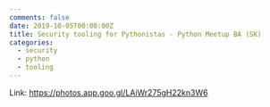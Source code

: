 ```yaml
---
comments: false
date: 2019-10-05T00:00:00Z
title: Security tooling for Pythonistas - Python Meetup BA (SK)
categories:
  - security
  - python
  - tooling
---
```


Link: https://photos.app.goo.gl/LAiWr275gH22kn3W6

<script src="https://cdn.jsdelivr.net/npm/publicalbum@latest/embed-ui.min.js" async></script>
<div class="pa-gallery-player-widget" style="width:100%; height:480px; display:none;"
  data-link="https://photos.app.goo.gl/LAiWr275gH22kn3W6"
  data-title="Security Python"
  data-description="84 new photos · Album by Matej Nemček">
  <object data="https://lh3.googleusercontent.com/Dc2nVBuy9ZZb7Auvy1h4AsVkpZ1mIpGMEpQ1VWlb1hzIJRWPa8oTPTtJKM1hddfGNYp5chzEMWpu41ztqrN4SejklK8RtcSWeB2PVTJ_ErwL9Dy6pwMpu-Rbok6wYngXVF6rGO8PPRE=w1920-h1080"></object>
  <object data="https://lh3.googleusercontent.com/pZsHmbkc3v0eaWTd0bPLnSnBQOx-yu2OU3RbHlfeKjJLvT3MyUkFDHL2pEYW_y49n8yr65B6eVlq-FsYDOLXfEmQFC4hBy-NbUwliWBp8UfbQ1uZBOT0eN4dWbkwbHeabVvEcfCk9Rk=w1920-h1080"></object>
  <object data="https://lh3.googleusercontent.com/9PXEz0gBbgc76EwbN9e2N7d4yuCL8AAOWpioKmJF0OgRCdlDBTaAKVClBVxDmgv5UVj-Hw5xQxFtt1QXW0Uou2HJaz2aVLezPTzCacweCHyqyJpbt4hv61O9QU-2skxzMi4sXbxOAUk=w1920-h1080"></object>
  <object data="https://lh3.googleusercontent.com/GpNtPMlHgug2eAaate45FXTqSpUxhP9Ww8xwayBI5wW2C6SIeCTewYrCArsF6jL65LWSiDxhO_GltS3fJ1QNGxR1T3c56F0W8GrZpUq7DozHBEnFf8UVhgkcqHz5pzOPIY9k8sSs8j0=w1920-h1080"></object>
  <object data="https://lh3.googleusercontent.com/K_BNxa0kCs_vG4ajDsI-ve5IpRg1gMk8iMKgUvMmwan5nBeC1zQnRPosXtmpLkwF3M4jDvdliM6R0nRvP_l8yPhyUfC5IoC0gd7js6DWTdYVUaLSU6IBhgls3K_WooHtxFNR2m-HID4=w1920-h1080"></object>
  <object data="https://lh3.googleusercontent.com/pXciS65MDNbOwuiFlUi_6WKbosJVV9AVWD8gaZhOqBBT6UpHJ1FuAXT-64JgOoU5yQnVOPRZm6aiJNefM30QiDfeY6Bn8cD-Gc2y-b9eTLWFdjR_QYccIRjHyCYEIxmQVGKXVvrMoZM=w1920-h1080"></object>
  <object data="https://lh3.googleusercontent.com/Aed-qZybNfPF12jczKp9JcEgXJW2RxO37WKIUlxoCdsdw-CQfbpAcyKCu4-2lSVs4ux_zcYYomXwWu_SGeKXXLOcHEyG6UeGYt81Ctmb1QoBtc8A1fs3OU2LgfZ_FMetJuFmE-NLLfQ=w1920-h1080"></object>
  <object data="https://lh3.googleusercontent.com/OX6drwJEjWhuHpv6hSLDIGiupNuRprBQ-skhCnSin4VxrRcQMuz5PhVfaHqJy_Zf1wnDo_X1y7MLnlTzfMmWz1LggxBaBR1uFQDzLuE8yj95u3hXLOZ8vBlPRbtA2VN4IyEuzYbl9xk=w1920-h1080"></object>
  <object data="https://lh3.googleusercontent.com/0o3Re3n6oaBdtrdmvnAEGC8a-26BhmL5b2B418ih4hrOs4S_kAgr8tWzBEIR4ihSNESAqGzI-AepGvTgvyDQuu4dvlXJxSt0tMRF0RJRFgKYSyD--CjYSTrcMus8PcDvoVL-XaJ_wps=w1920-h1080"></object>
  <object data="https://lh3.googleusercontent.com/4YudM9Wg7anbDfHvMFgcoVsmFY9SCbXpVyMpGMZXQ4q0ejKRUlzkReQ0QL9xxFroQwKNDF0PmVpmf0KD_ylq5G3rVOA8FWCR7xBZZJyYvPvgqlpNLMlGNNzc-yHjYsAz6HAe1kuxbf0=w1920-h1080"></object>
  <object data="https://lh3.googleusercontent.com/gvoNlaEEUtulfBgu6DLi39HhaKqwhWSr-VB3HL1KPzbZ7OUAjTLDYlV4RLr0GFjgTVbEo5XnIeFwEwevjJOfdICM_HypoFeINezdQB46AiCVCpxVVRe_1zwa5b9UKNq1Ica1QF9hLUQ=w1920-h1080"></object>
  <object data="https://lh3.googleusercontent.com/60M9r-UEEx5m-BsezCqRRHTRgHN65MjMsQSDQtYifV6hgKwlTP7i-GkZrTfar7JPo08Lgi8pHazPSrsWiPFg6AwZg84aNBLi4FnhTx-HF9KmVS9BjS3DAowUZdQM-TkhxWaru6gBjO8=w1920-h1080"></object>
  <object data="https://lh3.googleusercontent.com/s4-u3PoRA1mzTLuZzS2AHzSAOo14Vnk7AD1JoERLcMwvvjeJiiEGi1v1yLdIBiVMKwPDB3SzJE-nm9E7wMn0UPXkaUUH8tvHCIXjEIvnM45eCD_YsXlRms3qeXFoSLGVs3vTE0AFGWM=w1920-h1080"></object>
  <object data="https://lh3.googleusercontent.com/UGL9jR8ZPo-l84o0eTbmXP0GhR4C6ywpUAhzhH7D1GFcIp_yLbDW1AxnvwMHCIap_k-e39Vya9RTur-k5ZN0HbE3QpuhFNO25IvrnCIitbpViGtZe0l3jhcog4g6GQ4R0SIAd237TAA=w1920-h1080"></object>
  <object data="https://lh3.googleusercontent.com/sseYy0qUYSsrplukc3IwVHUpxXt8_xFwY2hCq9PTndFhdtItyvpBBBiCDiN2BuGSAS5TUlSg4d4ati_iZjReZajW2bn9i0UQx6A3Tqe66OZCQxDodDaQGX07bGGM-5TWlFMdrSOaDxY=w1920-h1080"></object>
  <object data="https://lh3.googleusercontent.com/RAbCLR8y-tEeBkTvpNxHLUOorRSgAXLDmdnMGkpPSTO79mocpprnHSsOkL_SH3jhZoRhJwduNmRFT68FkJpQkZsrBs7D-CWzk3SjaXmBlfbhhMVIg8-2Q6qLEI_FTxxJz0pqYrGS8_M=w1920-h1080"></object>
  <object data="https://lh3.googleusercontent.com/LkKvuKzc7jEuO4AOxHcmJZ31_Osgm4iMj62ktHxU5cNkZYo5W86NrbQB2-VKctT4RD-_f0PJuB_y2Ndq-3mNQgtaqT7Jkh1N3noDYcKn_NF4Ph9ZhxjNcCOn_R2SxjFEV1-LeSDJLNU=w1920-h1080"></object>
  <object data="https://lh3.googleusercontent.com/J5CD1i0s0nsFHD4dNkeUrtumCtVEsS1bsJx2_pm_mWpZ16csjM2CnTdrsBqwyLGowUWXtlDsdA4zfMSooj6VN5fL3OXFy9NP6dwKh2W7LF3hkv6A4HQRO5bgKSxgXvJWEBxhEu-T7oo=w1920-h1080"></object>
  <object data="https://lh3.googleusercontent.com/XT3DpdT4foBPwCQay6C1Eu3EGxxw03GjBpmCJOnL8u6rF3CjwX2B0slAyBUkk5gHeQw3w6a7un13lJff5uxcXOq3TyjQnY7axIr1VfbFXBZUHUNWaryw5prIsOxZXimA7m0U_kr9g_g=w1920-h1080"></object>
  <object data="https://lh3.googleusercontent.com/sfbbc4RWCR8nTiHUV1SW7HpMOG_Ehyw0-V9N3cBuF2XhqCa95vdWbJDoJXtN0MK4ve3BLLk_twzdz92PsZ3d7rvZ9eirSWeHSr6kdmuWauW4xKdqCaG6fIMLjiWao53lJKy6stX3JHk=w1920-h1080"></object>
  <object data="https://lh3.googleusercontent.com/qSoV-5Yc7tyCFkI7LOHNvvqA-Rq3qg_1pbvDFVomZXIQ7zxpPPwAZhYlMbvtY4pru8TM3KwG6AQNqGWcxepmSO3w_LRMLyFjuyIkxBvZCIdZmKbTvIKLKi1eOmJ1D8awLiLCp5eSOWE=w1920-h1080"></object>
  <object data="https://lh3.googleusercontent.com/Zy32eh1aqiOkCj2JO030SAK_lKZCMn3n6MHhqX8iyv7PYCLPjwqzF7_Re1D3TxMDNNofqtzl4tZ95j-9ngQbR8rKZqv_GhyXb29_wXSPG8UUke5ffpNio0_fQDmzM8y9FlmpsQ5sLT4=w1920-h1080"></object>
  <object data="https://lh3.googleusercontent.com/2UL01V9nM6-F1spjjENFJXNL9m3UscYGA8OEkpi9dC0fqzzK4wv_cdeoruLoRpxuq1miyOC6MNuIzYAKrTh13CCBbM1uFWqSCYA3_VDXfxS7cEYVTc-effrgxjNY1uIpCZ7FgIceK8Y=w1920-h1080"></object>
  <object data="https://lh3.googleusercontent.com/_8y4k48kHqNpBPv1sPRjB1__5IHa0abhiNVGpz6o4cO-ITYwV0RcOPAbrpZ-o4npb0asArzuh69b5ORfkfwPCJF6pwpom471TQCryHvS1Mt7If5DqA5GwomubTqovyWlb1_BAMkLGAU=w1920-h1080"></object>
  <object data="https://lh3.googleusercontent.com/QPcVhBdjI9wIluXKJqN6nE-KWtWoXY4zwIYtJu2xd27Y6uGOmNLvS_iPBWkGRUWv50__UBI0IOS50JiKddMRjZdJVdMcOS2AhvPYOviNWMRYHTezSWbQKvAo_QoIW3dtouKOe7_Dsh8=w1920-h1080"></object>
  <object data="https://lh3.googleusercontent.com/okJu0vN18gHEEih3-se6jtcYJB7nrYajqGq-2GTDHgFaKSGoAV7WFaIkYT0o7U9b6gGVHUkftm40tpAESE7yqmUk10-Z5bJxv0isIKdUdy-6SaQeS2UPK5rHQMllam626F0OacGZsdE=w1920-h1080"></object>
  <object data="https://lh3.googleusercontent.com/agd0kptxvSuJG3Yagg_UMadNxiE1AW4r8eQiF1rURlYjWUJXYn5n9njPi2dVOQyserQAfOK9hW1H22sde-g9z7S7lOh-kaLR-rfHWz68LrcR2TZRl4DodwYGwGm3_l-cfwGPswOoREc=w1920-h1080"></object>
  <object data="https://lh3.googleusercontent.com/AGQvI9dae9zkTVUsD8YWdMhT1c5U195h6dUr5wvZy8E4Mr4K33VPBmYLEhQUCzGc2dByiW74kP8Mi84Tr-Z6-ktRL-5jY5n70amPigi0PZZq4DCnGbd6Og8wT1EG6Sr1omeOL5YQgHc=w1920-h1080"></object>
  <object data="https://lh3.googleusercontent.com/Fx-gWxfq-1YwYS8yKFsKyMhN5zpFIMD0FyZoT20X5PJ6jb89_aeK4ID6R652DXi_y2-iT9ps8Jd4AfvfYSNYT02ZCvj8AeilRlD8IMH1tKtb_6VM2d7mZRZULQHs1RbA0qjpaYqQg4Y=w1920-h1080"></object>
  <object data="https://lh3.googleusercontent.com/Mu__89vFsceHVdQyz15dEw05MaLoLLgbGJCEU_K5gOKJFT2qNNmeqWqfdkYEf-ipJob8eKQDZhF69ItjrQe7VJGMapvoIshMALvp9Iw1aX1lJcTfc42G3_LyTrZnWPEzTcvt1A0GoHY=w1920-h1080"></object>
  <object data="https://lh3.googleusercontent.com/IvWdT_BxuB9EFcjM13GwpSxCU88Mqs40ZYjVUA7AznOpPGLNDw78XNnxosz7Ttx04xIhS5L6_fMrdM7cX1bGgYWAtEX2dYdt3d5qCoFrC9VlCR2CjLjykQaLdHe1CJmX-qsYkfFIobM=w1920-h1080"></object>
  <object data="https://lh3.googleusercontent.com/Q-rx17z4G8NLJK5uORu-jBRPS_xiuq7ibalS8wZH9-hwKG__qedFGZRqPp6STa_T7T74tI20hl5HsRsz8pW0l7W68z6QBDLb2X-kTyoC2TxCiksDP4wnbLkYOUiEaW2l2mgkey6rIp0=w1920-h1080"></object>
  <object data="https://lh3.googleusercontent.com/fLAm6V942REJz5WUtM5WkSTw2yN3qUdZC1lii9oygaQSFmlnAjYp9gKY1Ev-j96Usmlad6f5_i-3A30TICzH06maoR6z71bE4n9Izx9Xe1Gh7gVCjCXKm32PhHher80CDviqsqw-Lfs=w1920-h1080"></object>
  <object data="https://lh3.googleusercontent.com/pC9V4afcIWZvFdYlWwCDV2f91t4E3h8wPgzCDew1bJQ5QA5VGo0HGo_Lx8ora_2sK3W21D-3-ThR5ts_TC2VhoPeiZH8SiW0N5wsEbss4U_x2FI5nF97d-9aIbAYxJSO288fyg9vZO8=w1920-h1080"></object>
  <object data="https://lh3.googleusercontent.com/We6hUW3YqXPChqiMCL9c-i_ye4k-SaO9MAaP_vj9Fb77ZakREjC65Mv69p9wIZ0TBcLdnD_YV1hUDDqBsrbazU6bp9vsBk7rvAD4_Ua3DqYQeXskm3RbSa9CfjPQhXOww2Ivh2-iOFw=w1920-h1080"></object>
  <object data="https://lh3.googleusercontent.com/4hk0SG86kYWt2ZIfM1mCoIfBV9GGklGsdERDjz6myuSQwkEfnXeXj1SFDVAlJVyoN6eHdOf0GyeFV_MrxCQiQqoiMnEM77rqqKEqmbjJPBFxjJLE3iQaEUdy3ydDBYZGWIJG8XfiZxo=w1920-h1080"></object>
  <object data="https://lh3.googleusercontent.com/C3aqWt7TVqDrKANrLHPIriI9hLtjQXQBXdTJf3OHbL7w3MfUj8WxzBe0KzDzHzwEx4Oy035sgSVcGOKNMQKLfnSyVRlPpbrSXyD2WFRODVQfIimluVbliCj24IgHq0tYJgDgPyK6OQM=w1920-h1080"></object>
  <object data="https://lh3.googleusercontent.com/fmKFUKiaIpC8hHIwTdHYRxZCCO3kgEriWlJbomBSeQhKKwUAyHu4Pr4tpegAU0vIVk4zPjBhTA5jJk5rPd-rfir9UMBHEfaWbpriIqDKwpiGOFi101rX61XIucR-l0I9r1yVK3mQnL4=w1920-h1080"></object>
  <object data="https://lh3.googleusercontent.com/mhKJ-sdbKodgdy7q8fxo_IJH8l9uilMc05TmtgzEdEQdvo5sIC9vpQ4gtG50iZcbuCB9QFjpNgUfuDYKquAfk6lu9_Kbe0ZZ_gVynJYF3-bHAHgyDvMDFJ-FWYQCQRBo_qTDCKX_RRc=w1920-h1080"></object>
  <object data="https://lh3.googleusercontent.com/C_4CRoIdmNe3tB-yGj4DFhOcJ8iTW3WgjqWuFR88WombgD4l4P9a9gY-oBcFCVrqSxopZMoqGioCleI7fOHnaDwdscV2WQP-A1E1uDXb_I1IXZUfhhbp_ROQ1vf4YRFKt0GSYp8qxEw=w1920-h1080"></object>
  <object data="https://lh3.googleusercontent.com/MrucHve8_KEiUIbskS0MEDiLcXI1aapiM9a3Uq7JdvnR_Z1lcOzodIV9PtgiwJBVZkW1NpwN9t1vuVoCjug-rP9xBTizgqohlw_1aLcl_5BMZ_HHKlC2HtQ1Awts9WNVnfygC7NRhsI=w1920-h1080"></object>
  <object data="https://lh3.googleusercontent.com/A2evM5UXLhcRhUNkO2jbcFmm6yc02Sixj7diyxYtC3zfzZA0WSfO6JeIpoojSXzbzcyjNSCjG9OGoWIAK1NmxywyofHTx0CXsNgC5Z3IPBN8aAH1g_2QQwHgmV88CmDl3lwy3QV7rBs=w1920-h1080"></object>
  <object data="https://lh3.googleusercontent.com/d-0GX8U6RqVlBxp54DAWb_37yijFBPzRP3AeXAUuDJEC4K9LoBUxLosbe2WvMJXrUa4MfOOl565Alh9ZQLw5V0_GjvKw9vCSwvcowzoo6CnclilaCHFJ8e_6L7rsGCmjQEPmrkPBtNc=w1920-h1080"></object>
  <object data="https://lh3.googleusercontent.com/tFMFXOxGGxfLfblIfMG6G_LvR0MtsHqnFSXp8KVKNlhby46ZPdI3OPaRb-RytIHrHy37rbdSEvfORINEYiX-hBLu5EnJZHq4og-NTXG-3Sb6LYODrEpWx9aethLtCoLmO1cIEY55hRI=w1920-h1080"></object>
  <object data="https://lh3.googleusercontent.com/_1GonAXbJ2KHOTfheaDBL4sTkD1z2v7rrfIlsheXYeBs8qePNAa-jv0yZXQoaUxy1LyCX7eMbpj6Tt79NBBGeWNZhWH20bx1UGH_gbtyYojb3uUAiEl3s4_-nFip3C4JufTWwCUaPE8=w1920-h1080"></object>
  <object data="https://lh3.googleusercontent.com/mY4GyojOyjMSOKxVtIH0gYebUgiKK2gIEFxoZx4rO_JNmFG4qIIThpHsYf6lmMWdJGjHnsVbgM23V6ZBcyMGRGdEKJVmn4eIw0mhFF4-wh_7KcLChAorpSNPwr3l1SUFJGpoHLbqXy4=w1920-h1080"></object>
  <object data="https://lh3.googleusercontent.com/dxpA2Q6nJbZ9mem8s9daTShBWtYJHctdWM0Uja2dcC41iTOrATo2XnXTe8GJMfIyV-VFip4FoCkcK4BegVDTp4SHSitrhz6RjEJJYO77_zDQ-dWQ3Yj5Hl1lGHiM8HfdXgqbxB5YM3A=w1920-h1080"></object>
  <object data="https://lh3.googleusercontent.com/Jadmjcc35YsntILjt5AdIYB8n8Lmlp8waX9mtHpmQGpnpM2OxrsdYRD-uwNqdhXGhPKRN651l9fJ-Kg9-nArqdKjU6brXwg0V6z3hUU6ol2LqddSpTcup2dbh9OOyZV4itYp8ZQTCko=w1920-h1080"></object>
  <object data="https://lh3.googleusercontent.com/agHECIWAa7kwS0WauY8ymyhKA1VIw7k2_Q4tpI4KT2WpAwRoqekrW8AwmbCb-DqeqVUH2xbG3u378fPWfivimjMQAea_-MFaNd2UpcSMdSl8dOh-hYRnnd4tOgUPgvOUgccw5NMQmTs=w1920-h1080"></object>
  <object data="https://lh3.googleusercontent.com/QkU2VybF2TlZfz8D2J6EmVjl3N4qGibgTdKdEs1YOr1urEIDpi6SWboZZ6weps4Swwv9rjFDDPYC5Y1wS9DPotKAJFTmtO4Q7R7EIYbDa0Xa9mrVTCUf3ZbFvKASZdT0TportFFCC3k=w1920-h1080"></object>
  <object data="https://lh3.googleusercontent.com/R23mUc3BuQpVWZkt-jFShunIMe-TnJS_mAWtvThVMAuW6ipq1pa0JHzZrUffZN3wxDgh7CynHvXqfgveA69NG2dLsgcxCDoM3x6_kZLAuKpsENMkCwWJglmTHwox9J8AE-yke8TQ2ac=w1920-h1080"></object>
  <object data="https://lh3.googleusercontent.com/gRE7HRc3wCRnh4pWH9AS24W0WyXGI1iv0wPmmn7_iqSa3qwcoefNJ6rM3Shoepme6-hJlYpMCrPoelfDFCd70u26C1BFq3tDHGQzjMnYBddHc-jkYEQelTOdjBH4C0l1uR7XE3syolA=w1920-h1080"></object>
  <object data="https://lh3.googleusercontent.com/N1Toyn_eoQppEXatsYdW5fBrP3bcZdHNqS6zk_TZSVhGpC9Llwu078yE6RUGgs54O-THuLg6Tt0bicyXRnjvQrCX2-TtR7t-qQaQ4jqJKpSiqTiqEo2RIxwcEifWAhkcBYbB2F7ZeW0=w1920-h1080"></object>
  <object data="https://lh3.googleusercontent.com/-F0jtK1ovtg4PFg8vbhA21J-dERg5tR2kO8-l6IP-J6sCXWtC5NEU9ItTQqLqJfpkDp1mXecGQBtTIH--i4dBTS8P6DE5Y_NNtoGQb8KF-OMEClDyrXHPKGYe75paweqzPlDNrJ19gU=w1920-h1080"></object>
  <object data="https://lh3.googleusercontent.com/ZGB9LEjjuAaNT1tzAvVe9MN_-bNl6zTt-RXJBU2At_id3b1hFcqdgPTK1freR_hPDwoIQHsavvVbhUJNR2fEWmbg8zscv6njH4bq7oTdTMrVdUyIT_2uerjvK4A-bc_2QreOTmOQnvk=w1920-h1080"></object>
  <object data="https://lh3.googleusercontent.com/KLckpKpvsfMLWorcrB5aqX5fX-Blrj8kO9mK-n1zXwIkaKvj2oYNlaLnAn-qJUTh-BjkLvIRjT11hrpcqhCwOp9pQ6rbUgqi8ZqSK5UJzog7SSP7j_imxfU_rlTtR2pTh_ImpR1Kl9Q=w1920-h1080"></object>
  <object data="https://lh3.googleusercontent.com/IOchYYatKdogI8Vb3yhBj_3ojwN8l7e338Am9z5Hg-QOaQyNxqLNa3z8Ng-sxokfNTsVcN9av6Nz7LSFGUNGVAH_-qjssDhYqMkELgwN5Ml0HAeknGNAQfgm1t59nsHWh6SKKAGxLRE=w1920-h1080"></object>
  <object data="https://lh3.googleusercontent.com/tmw_-KOq6qOr-Hgl0LXu-TjXfoNs23e8AvG9o-M0yyQWGbh8_JLlm4xWen1BW57oA4PBaZejzWng7cLh8OX1QwpZONqe3sKGWgWy_rZGnnw6ASnRdEKdSNXjKjFN_HUM2Zu5HUREHag=w1920-h1080"></object>
  <object data="https://lh3.googleusercontent.com/N2_0wLX-lQGjRzPnkBBaC_eflcr7s5iXca5D2-a98EElho7tpnGGO0U7dJKuLSPEZbsUw46c5C9IJ6hJCdTTs_-zYSGXRNNOjMUCn1QQBSPSdhjtaSqQI4_eCdGpmJOnLRA4D1AzWxo=w1920-h1080"></object>
  <object data="https://lh3.googleusercontent.com/XB9OBvoRQKF9OoG4bKH9OQcATrHaZfGdrNQbdJaih48i11Os_-hU7wMVFH4VPlZMflEFOqPF7no39x6SNnN9x_k7RPVVeV6tqS5Sciv6oc7eFF7xcIas1FU73kSwG5uDSYcT4m034mU=w1920-h1080"></object>
  <object data="https://lh3.googleusercontent.com/L9Plg3g8kgj6Nj5k-3-XZxsCafrG-TQS3mEaIbfNAagp_bb0G4u-JgujA8bknnRonENV7Kjvo-iaq9dx_QcUWdB4bWR2IjcNK4IL8dRROETo9CemxQFotXkp_rgemChibOX197QeUAw=w1920-h1080"></object>
  <object data="https://lh3.googleusercontent.com/rxbA9z1GbvYbUtz4JpyQ_efOVDXDGGV5kdK27wl1iwxGEEXXH2woC_TQ7puIaMDk5SvpO2fCZ0_oZif8Ej8EWReOwWtydNVqXKC5vs76AOUaf5fkpbFaWV8ItMp0oQJ_VcENQfUguKc=w1920-h1080"></object>
  <object data="https://lh3.googleusercontent.com/nvPdCOmD-k11EtlH17FlwX5YxlgqhSOrW4Uecs01B-0yaK2hvYplGWVqoe9LGBA-jniZJhDKpTuujbzNFi9tzF9d0G7QyGuxJQEEaREzZwT_fsze4FPJE1nTAhVtwjKl3POFZOgh4zw=w1920-h1080"></object>
  <object data="https://lh3.googleusercontent.com/lGAuG3ZBLRYUEc7hZkCWQGZDFtoUjxaZ7wHLWDB1UsCCQlkYn_vM_42qiKYX0xaUcnmXrHlI0P3923mOIAXLNHOLye1PxIKELZCOsTuUGcb75qop7Yk97nSIQZ4XHUoCj77daJlnpOU=w1920-h1080"></object>
  <object data="https://lh3.googleusercontent.com/MmOzC58A8Ad-M4VS8bF7RWw2gV_WBS0SEfMrhuShD1qALe5jitLM32hOFOfqK1sQTxQnumS_PUH9LjStEHFe4sisCTIN_UYWAbcrgPkPXweep8aM9_b5DBvyO39h71Z1WEPXOBAOMm0=w1920-h1080"></object>
  <object data="https://lh3.googleusercontent.com/nNhuvhdLHNndJoWIBr8yyUROIT0hfnFz7UFDTlH-9I4A0IbBdjlcbOQF7n9EwZJavTcTnwym_DFFf500jUlYxb_K4F8fAXuzyFp8kgeWq61H8pWmJfk5h55MDsetg4uAPA8vlpWvMos=w1920-h1080"></object>
  <object data="https://lh3.googleusercontent.com/oGwEQbXxExXra8m4qT9vLFBzqbePgC4BbSsA-OHC0TlepwHaYch3LnqVQOSpFJnpNqcbUFZT_VKrhcnl3rGa55RD0vzr8g1vtBibfM09sEYJ22TidZp4VZUcuqI8qmlrLzNo7NlzTS4=w1920-h1080"></object>
  <object data="https://lh3.googleusercontent.com/17V3hyo5a_ONi2sszFdhXJ2ErzFR70b6LukGTlJHw18zK0dFsRqLaEN2s4ixma4YcTorRki7Ph_9Washq0eSYTjQJiahcLnxOYNo5V4dapo70SFrEjhaGmfb3Wwo6W5KSnpTw6UMWYE=w1920-h1080"></object>
  <object data="https://lh3.googleusercontent.com/NIHqEY_eyMUpwls5YCXh2_5TtrXwjP1SYFBUjXUEY7qwpQyKuNU3CX7cWWDmMLGGXJ3lMon6tJj9uGQBUYBYNkbJwXzxwyo5fg4XEK7MPBN_-ZbfxY_k_OR_SdbyJ40u8ivU-i0Ml7o=w1920-h1080"></object>
  <object data="https://lh3.googleusercontent.com/Pm1RNT2OR5ksN_UTgShM7o_fsm4aUy24P-v8en3OhzCaVy_syig_Ez5TG2ME3n5XKdeXSEv_EII5UoW55TsZWoU52_8sWmiV1c14wAmDjFi1QFdQhC12Kr3rDCYO92zTP2uOUk024Cg=w1920-h1080"></object>
  <object data="https://lh3.googleusercontent.com/qMMQ5YTmgJKRe0Z_upbz9_qe1D9njnEZoTKL3E86v11MPUSp8KbvBTcAFrQ2-7Z2Cz2HD2wHj3I6mGhdWWPaVbJNKtWr214HqTE5uTJ4Jqt2LGvf9AzU8ZFKCJ-D1O80pnuXFZ14mZo=w1920-h1080"></object>
  <object data="https://lh3.googleusercontent.com/0lC2bai9Xy3TQy4AjU_H4Q9Z9Pc3jeJeB026Y9PYX5clWKXJR74a_3MbsVe6niXO8XiMCjR28kl4NiBszy2aYqww6s1yor9VhrrHDstRqYvm-YzkeeWUk12aeY1Wzw6-WeefeFw4Sbk=w1920-h1080"></object>
  <object data="https://lh3.googleusercontent.com/rFofvN-2osU7DaP5PW8J-_0H7UtowvD_Bx-i37p6nDmVnN9jVHdZ6yZHPtZROi0JlVSf14sVnGxifvqIOYCD9fn6zROhAz3u2Rr07QY_dbY-UoOhi1SFzmYZ7gnnxZDoGcERZvUEBCg=w1920-h1080"></object>
  <object data="https://lh3.googleusercontent.com/LubA1Qm-b82m1m3TkyxI7FVU7NRpMajp1TYHQoDLOENvDJNGzNXtv5FbKniy_qMm7wHpOyPjA_NsSkNzkdPpZut5POluxW646U1gzUpVDPEDoQ-i-wTDS1dkYWhM456GWEqnkJGuPWY=w1920-h1080"></object>
  <object data="https://lh3.googleusercontent.com/knKm0DFtLCV-g1x23au4VbsR71Bkais9ttTeR-xZbqUO6Ipjb9y3WhqMbmtKR1HaRHO-p1kDg2vC4_nfmGE8JxZT-kWFfgnz4Cy7vOa3K8UQP0PZF8N-bHGuXqaMycWClJKi7G6l0vw=w1920-h1080"></object>
  <object data="https://lh3.googleusercontent.com/BV_btnoP4SbPZc3uGlvr1B6bF8eOo2yqCqVVgKc6CdHcBnsvzNp6vbpuKlfz6KFzi3mgStobynxV19fC4j3ftrgVsmhasvGMLoQJHuyFDkn1652Y47yDBehRvrDFKZjsEgnNqhv3JfQ=w1920-h1080"></object>
  <object data="https://lh3.googleusercontent.com/Lha4vscBU-_vNG6CULkjOocRHqULTS63HwRU50_jPbdV_k13g4DpGlvIdDGaxNm1NXqfOryQSnNM94H-r10yc32L-7X1nsU683U2M2e0xll-MUgXy_AXPgAqNisjNBPyS-vlrugwqpo=w1920-h1080"></object>
  <object data="https://lh3.googleusercontent.com/uBBGDIdxiPHR1odID3yWkLAssScmuxxr9USa7P70cUudMHh5aHdjvDh2_Lrsi8uqej05HyyoDAcrpR9Pyq0IYWPiwfm5iOZoif6k265n8pZVpXhxpNW1vqoPzPGurCA4dZV8D_jkkTA=w1920-h1080"></object>
  <object data="https://lh3.googleusercontent.com/_3gslLGuoyHBf1yeDd5t-dzQJTC59Lbs5i8-edjQp7AmwYVqbjrzQx-d7y2XGmxT94EfgA03BAA06NdPNQnLRsqr4Xi1int8eO7SfIo_UVRCdvEj3U2_gBJrr1j_W-S6PggojL-pDjQ=w1920-h1080"></object>
  <object data="https://lh3.googleusercontent.com/hBrg4TuMgZtC9cu06qgeCBcu5wSz-wpKb4OzU-H8qgoMUn9WPUpYE1IqDnHfmXVKEe_ts7RDCy-AUGVkHqj2NfQBlVErmKaVf2xCTbC6guKzMbQy-T_bikD9KQOgwpAs8nFMNrBf-J8=w1920-h1080"></object>
  <object data="https://lh3.googleusercontent.com/mEl1HG0gA14xNzuwNNTwcWFDhuUruwiB-jnmuULd0p0Kdi_JbhFgII-jiRIxtjGrLo9Vf0jvDHKOoVPLS5qt1vR5JBEIFeVIAKXQnsR-UXAbmMfAEjBaluvgSa-J5Rrosx4avCNIWEU=w1920-h1080"></object>
  <object data="https://lh3.googleusercontent.com/9prnKEwkt4ptU4i-8YO0HjGnPilF8cqnV3hgf8-ANhiklOKtcg1Ct5kA2Zr-EeJo8bV6zxMNOqFPf__dB1TBdxGj6CyAql8WBLJ1EWd05AohgmSLzO75f3j2GrL2Nv1Eh76d18gQgmM=w1920-h1080"></object>
  <object data="https://lh3.googleusercontent.com/OHivNt3gtu-sQ_4uj8BvOBP2k34s0GhXt88NZBFVLW3H3REBYZSA711GmPj86nGrVmdHHTcXDUfUNht1J9I8Hxb1c1gq40HQhXfbfEYsqRlNPkeQd-8gMp9cnq1RHjgu4PnGahYtXdE=w1920-h1080"></object>
  <object data="https://lh3.googleusercontent.com/I2BFYs98L9y6Tjf9Z9VjkAzLq7GsJfNXvuGI5_XYuL9eJzAQ-wbsAf2dFGFZXSwsEtHWZmA1DaTZBVyUkAuiVTmvpPIqpv3jWUhrKZXU3c6gDlE8u2CdPZB1Dvcup3LCd1B7PXsQ_Oc=w1920-h1080"></object>
</div>
